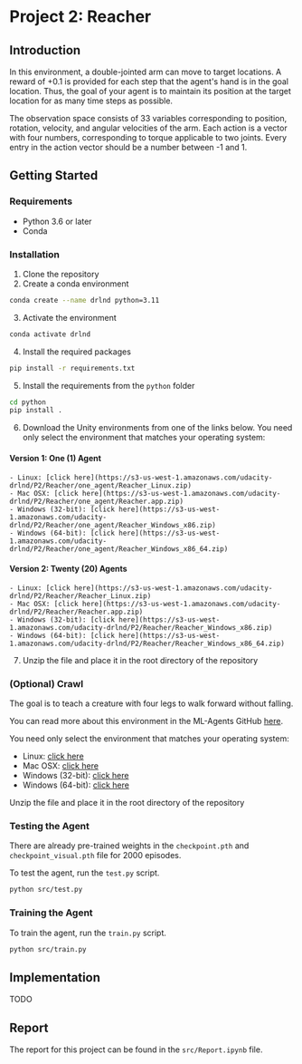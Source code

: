 [//]: # (Image References)

[image1]: https://video.udacity-data.com/topher/2018/June/5b1ea778_reacher/reacher.gif "Trained Agent"

# Project 2: Reacher

## Introduction

In this environment, a double-jointed arm can move to target locations. A reward of +0.1 is provided for each step that the agent's hand is in the goal location. Thus, the goal of your agent is to maintain its position at the target location for as many time steps as possible.

The observation space consists of 33 variables corresponding to position, rotation, velocity, and angular velocities of the arm. Each action is a vector with four numbers, corresponding to torque applicable to two joints. Every entry in the action vector should be a number between -1 and 1.

## Getting Started

### Requirements
- Python 3.6 or later
- Conda

### Installation
1. Clone the repository
2. Create a conda environment
```bash
conda create --name drlnd python=3.11
```
3. Activate the environment
```bash
conda activate drlnd
```
4. Install the required packages
```bash
pip install -r requirements.txt
```
5. Install the requirements from the `python` folder
```bash
cd python
pip install .
```
6. Download the Unity environments from one of the links below. You need only select the environment that matches your operating system:

#### Version 1: One (1) Agent

    - Linux: [click here](https://s3-us-west-1.amazonaws.com/udacity-drlnd/P2/Reacher/one_agent/Reacher_Linux.zip)
    - Mac OSX: [click here](https://s3-us-west-1.amazonaws.com/udacity-drlnd/P2/Reacher/one_agent/Reacher.app.zip)
    - Windows (32-bit): [click here](https://s3-us-west-1.amazonaws.com/udacity-drlnd/P2/Reacher/one_agent/Reacher_Windows_x86.zip)
    - Windows (64-bit): [click here](https://s3-us-west-1.amazonaws.com/udacity-drlnd/P2/Reacher/one_agent/Reacher_Windows_x86_64.zip)

#### Version 2: Twenty (20) Agents

    - Linux: [click here](https://s3-us-west-1.amazonaws.com/udacity-drlnd/P2/Reacher/Reacher_Linux.zip)
    - Mac OSX: [click here](https://s3-us-west-1.amazonaws.com/udacity-drlnd/P2/Reacher/Reacher.app.zip)
    - Windows (32-bit): [click here](https://s3-us-west-1.amazonaws.com/udacity-drlnd/P2/Reacher/Reacher_Windows_x86.zip)
    - Windows (64-bit): [click here](https://s3-us-west-1.amazonaws.com/udacity-drlnd/P2/Reacher/Reacher_Windows_x86_64.zip)

7. Unzip the file and place it in the root directory of the repository

### (Optional) Crawl

The goal is to teach a creature with four legs to walk forward without falling.

You can read more about this environment in the ML-Agents GitHub [here](https://github.com/Unity-Technologies/ml-agents/blob/master/docs/Learning-Environment-Examples.md#crawler).

You need only select the environment that matches your operating system:

- Linux: [click here](https://s3-us-west-1.amazonaws.com/udacity-drlnd/P2/Crawler/Crawler_Linux.zip)
- Mac OSX: [click here](https://s3-us-west-1.amazonaws.com/udacity-drlnd/P2/Crawler/Crawler.app.zip)
- Windows (32-bit): [click here](https://s3-us-west-1.amazonaws.com/udacity-drlnd/P2/Crawler/Crawler_Windows_x86.zip)
- Windows (64-bit): [click here](https://s3-us-west-1.amazonaws.com/udacity-drlnd/P2/Crawler/Crawler_Windows_x86_64.zip)

Unzip the file and place it in the root directory of the repository

### Testing the Agent

There are already pre-trained weights in the `checkpoint.pth` and `checkpoint_visual.pth` file for 2000 episodes.

To test the agent, run the `test.py` script.

```bash
python src/test.py
```

### Training the Agent

To train the agent, run the `train.py` script.

```bash
python src/train.py
```

## Implementation

TODO

## Report

The report for this project can be found in the `src/Report.ipynb` file.
